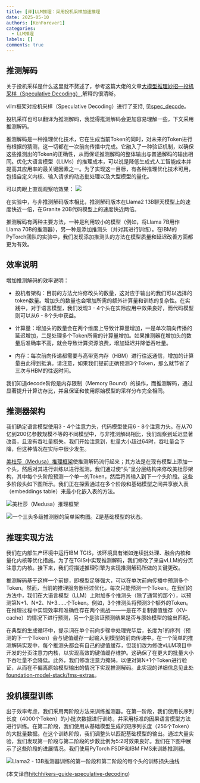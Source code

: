 ```yaml
---
title: [译]LLM推理：采用投机采样加速推理
date: 2025-05-10
authors: [KenForever1]
categories: 
  - LLM推理
labels: []
comments: true
---
```


## 推测解码

关于投机采样是什么这里就不赘述了，参考这篇大佬的文章[大模型推理妙招—投机采样（Speculative Decoding）](https://zhuanlan.zhihu.com/p/651359908),解释的很清晰。


vllm框架对投机采样（Speculative Decoding）进行了支持, 见[spec_decode](https://docs.vllm.ai/en/stable/features/spec_decode.html)。

投机采样也可以翻译为推测解码，我觉得推测解码会更加容易理解一些，下文采用推测解码。

推测解码是一种推理优化技术，它在生成当前Token的同时，对未来的Token进行有根据的猜测，这一切都在一次前向传播中完成。它融入了一种验证机制，以确保这些推测出的Token的正确性，从而保证推测解码的整体输出与普通解码的输出相同。优化大语言模型（LLMs）的推理成本，可以说是降低生成式人工智能成本并提高其应用率的最关键因素之一。为了实现这一目标，有各种推理优化技术可用，包括自定义内核、输入请求的动态批处理以及大型模型的量化。

<!-- more -->


可以肉眼上直观观察哈效果：
![](https://pytorch.org/wp-content/uploads/2024/11/fig1.gif)

在实验中，与非推测解码版本相比，推测解码版本在Llama2 13B聊天模型上的速度快近一倍，在Granite 20B代码模型上的速度快近两倍。

推测解码有两种主要方法，一种是利用较小的模型（例如，将Llama 7B用作Llama 70B的推测器），另一种是添加推测头（并对其进行训练）。在IBM的PyTorch团队的实验中，我们发现添加推测头的方法在模型质量和延迟改善方面都更为有效。


## 效率说明

增加推测解码的效率说明：

+ 投机者架构：目前的方法允许修改头的数量，这对应于输出的我们可以选择的token数量。增加头的数量也会增加所需的额外计算量和训练的复杂性。在实践中，对于语言模型，我们发现3 - 4个头在实际应用中效果良好，而代码模型则可以从6 - 8个头中获益。

+ 计算量：增加头的数量会在两个维度上导致计算量增加，一是单次前向传播的延迟增加，二是处理多个Token所需的计算量增加。如果推测器在增加头的数量后准确率不高，就会导致计算资源浪费，增加延迟并降低吞吐量。

+ 内存：每次前向传递都需要与高带宽内存（HBM）进行往返通信，增加的计算量由此得到抵消。请注意，如果我们提前正确预测3个Token，那么就节省了三次与HBM的往返时间。

我们知道decode阶段是内存限制（Memory Bound）的操作，而推测解码，通过显著提升计算访存比，并且保证和使用原始模型的采样分布完全相同。

## 推测器架构

我们确定语言模型使用3 - 4个注意力头，代码模型使用6 - 8个注意力头。在从70亿到200亿参数规模不等的不同模型中，与非推测解码相比，我们观察到延迟显著改善，且没有吞吐量损失。我们开始注意到，批量大小超过64时，吞吐量会下降，但这种情况在实际中很少发生。

[美杜莎（Medusa）推理框架](https://github.com/FasterDecoding/Medusa)使推测解码流行起来；其方法是在现有模型上添加一个头，然后对其进行训练以进行推测。我们通过使“头”呈分层结构来修改美杜莎架构，其中每个头阶段预测一个单一的Token，然后将其输入到下一个头阶段。这些多阶段头如下图所示。我们正在探索通过在多个阶段和基础模型之间共享嵌入表（embeddings table）来最小化嵌入表的方法。

![美杜莎（Medusa）推理框架](https://github.com/FasterDecoding/Medusa/raw/main/assets/medusa_pipeline.jpg)

![一个三头多级推测器的简单架构图。Z是基础模型的状态。](https://pytorch.org/wp-content/uploads/2024/11/fig4-1.png)

## 推理实现方法

我们在内部生产环境中运行IBM TGIS，该环境具有诸如连续批处理、融合内核和量化内核等优化措施。为了在TGIS中实现推测解码，我们修改了来自vLLM的分页注意力内核。接下来，我们将描述推理引擎为实现推测解码所做的关键更改。

推测解码基于这样一个前提，即模型足够强大，可以在单次前向传播中预测多个Token。然而，当前的推理服务器经过优化，每次只能预测一个Token。在我们的方法中，我们在大语言模型（LLM）上附加多个推测头（除了通常的那个），以预测第N+1、N+2、N+3……个Token。例如，3个推测头将预测3个额外的Token。在推理过程中实现效率和准确性存在两个挑战——一是在不复制键值缓存（KV-cache）的情况下进行预测，另一个是验证预测结果是否与原始模型的输出匹配。

在典型的生成循环中，提示词在单个前向步骤中处理完毕后，长度为1的序列（预测的下一个Token）会与键值缓存一起输入到模型的前向传递中。在一个简单的推测解码实现中，每个推测头都会有自己的键值缓存，但我们改为修改vLLM项目中开发的分页注意力内核，以实现高效的键值缓存维护。这确保了在更大的批量大小下吞吐量不会降低。此外，我们修改注意力掩码，以便对第N+1个Token进行验证，从而在不偏离原始模型输出的情况下实现推测解码。此实现的详细信息见此处[foundation-model-stack/fms-extras](https://github.com/foundation-model-stack/fms-extras)。


## 投机模型训练

出于效率考虑，我们采用两阶段方法来训练推测器。在第一阶段，我们使用长序列长度（4000个Token）的小批次数据进行训练，并采用标准的因果语言模型方法进行训练。在第二阶段，我们使用从基础模型生成的短序列长度（256个Token）的大批量数据。在这个训练阶段，我们调整头以匹配基础模型的输出。通过大量实验，我们发现第一阶段与第二阶段的步数比例为5:2时效果良好。我们在下图中展示了这些阶段的进展情况。我们使用PyTorch FSDP和IBM FMS来训练推测器。

![Llama2 - 13B推测器训练的第一阶段和第二阶段的每个头的训练损失曲线](https://pytorch.org/wp-content/uploads/2024/11/fig5.jpg)

(本文译自[hitchhikers-guide-speculative-decoding](https://pytorch.org/blog/hitchhikers-guide-speculative-decoding/))